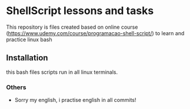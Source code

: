 # ShellScript lessons and tasks

This repository is files created based on online course (https://www.udemy.com/course/programacao-shell-script/) to learn and practice linux bash

## Installation

this bash files scripts run in all linux terminals.

### Others

- Sorry my english, i practise english in all commits!

